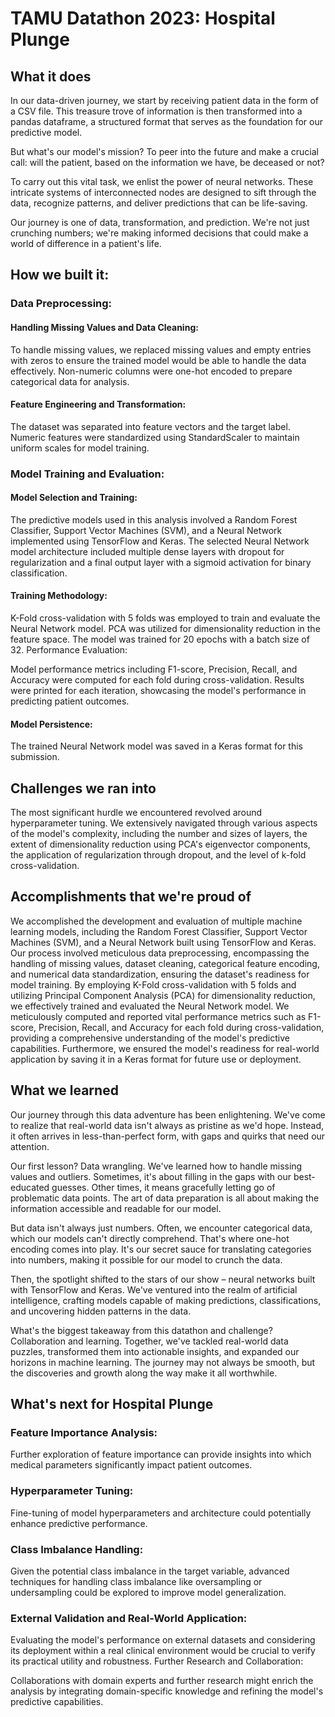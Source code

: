 # TAMU Datathon 2023: Hospital Plunge
## What it does
In our data-driven journey, we start by receiving patient data in the form of a CSV file. This treasure trove of information is then transformed into a pandas dataframe, a structured format that serves as the foundation for our predictive model.

But what's our model's mission? To peer into the future and make a crucial call: will the patient, based on the information we have, be deceased or not?

To carry out this vital task, we enlist the power of neural networks. These intricate systems of interconnected nodes are designed to sift through the data, recognize patterns, and deliver predictions that can be life-saving.

Our journey is one of data, transformation, and prediction. We're not just crunching numbers; we're making informed decisions that could make a world of difference in a patient's life.

## How we built it:
### Data Preprocessing:
#### Handling Missing Values and Data Cleaning:
To handle missing values, we replaced missing values and empty entries with zeros to ensure the trained model would be able to handle the data effectively.
Non-numeric columns were one-hot encoded to prepare categorical data for analysis.

#### Feature Engineering and Transformation:

The dataset was separated into feature vectors and the target label.
Numeric features were standardized using StandardScaler to maintain uniform scales for model training.

### Model Training and Evaluation:
#### Model Selection and Training:

The predictive models used in this analysis involved a Random Forest Classifier, Support Vector Machines (SVM), and a Neural Network implemented using TensorFlow and Keras.
The selected Neural Network model architecture included multiple dense layers with dropout for regularization and a final output layer with a sigmoid activation for binary classification.
#### Training Methodology:

K-Fold cross-validation with 5 folds was employed to train and evaluate the Neural Network model. PCA was utilized for dimensionality reduction in the feature space.
The model was trained for 20 epochs with a batch size of 32.
Performance Evaluation:

Model performance metrics including F1-score, Precision, Recall, and Accuracy were computed for each fold during cross-validation.
Results were printed for each iteration, showcasing the model's performance in predicting patient outcomes.
#### Model Persistence:

The trained Neural Network model was saved in a Keras format for this submission.

## Challenges we ran into

The most significant hurdle we encountered revolved around hyperparameter tuning. We extensively navigated through various aspects of the model's complexity, including the number and sizes of layers, the extent of dimensionality reduction using PCA's eigenvector components, the application of regularization through dropout, and the level of k-fold cross-validation.

## Accomplishments that we're proud of

We accomplished the development and evaluation of multiple machine learning models, including the Random Forest Classifier, Support Vector Machines (SVM), and a Neural Network built using TensorFlow and Keras. Our process involved meticulous data preprocessing, encompassing the handling of missing values, dataset cleaning, categorical feature encoding, and numerical data standardization, ensuring the dataset's readiness for model training. By employing K-Fold cross-validation with 5 folds and utilizing Principal Component Analysis (PCA) for dimensionality reduction, we effectively trained and evaluated the Neural Network model. We meticulously computed and reported vital performance metrics such as F1-score, Precision, Recall, and Accuracy for each fold during cross-validation, providing a comprehensive understanding of the model's predictive capabilities. Furthermore, we ensured the model's readiness for real-world application by saving it in a Keras format for future use or deployment.

## What we learned
Our journey through this data adventure has been enlightening. We've come to realize that real-world data isn't always as pristine as we'd hope. Instead, it often arrives in less-than-perfect form, with gaps and quirks that need our attention.

Our first lesson? Data wrangling. We've learned how to handle missing values and outliers. Sometimes, it's about filling in the gaps with our best-educated guesses. Other times, it means gracefully letting go of problematic data points. The art of data preparation is all about making the information accessible and readable for our model.

But data isn't always just numbers. Often, we encounter categorical data, which our models can't directly comprehend. That's where one-hot encoding comes into play. It's our secret sauce for translating categories into numbers, making it possible for our model to crunch the data.

Then, the spotlight shifted to the stars of our show – neural networks built with TensorFlow and Keras. We've ventured into the realm of artificial intelligence, crafting models capable of making predictions, classifications, and uncovering hidden patterns in the data.

What's the biggest takeaway from this datathon and challenge? Collaboration and learning. Together, we've tackled real-world data puzzles, transformed them into actionable insights, and expanded our horizons in machine learning. The journey may not always be smooth, but the discoveries and growth along the way make it all worthwhile.

## What's next for Hospital Plunge
### Feature Importance Analysis:

Further exploration of feature importance can provide insights into which medical parameters significantly impact patient outcomes.

### Hyperparameter Tuning:

Fine-tuning of model hyperparameters and architecture could potentially enhance predictive performance.

### Class Imbalance Handling:

Given the potential class imbalance in the target variable, advanced techniques for handling class imbalance like oversampling or undersampling could be explored to improve model generalization.

### External Validation and Real-World Application:

Evaluating the model's performance on external datasets and considering its deployment within a real clinical environment would be crucial to verify its practical utility and robustness.
Further Research and Collaboration:

Collaborations with domain experts and further research might enrich the analysis by integrating domain-specific knowledge and refining the model's predictive capabilities.



